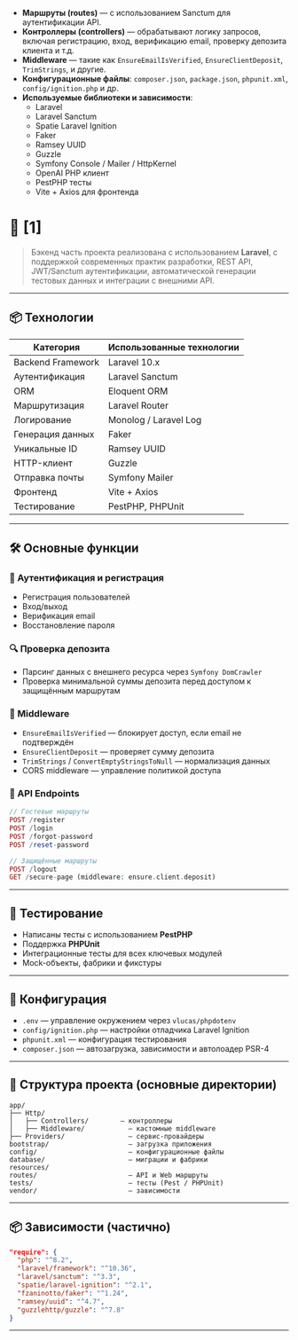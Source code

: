 

- **Маршруты (routes)** — с использованием Sanctum для аутентификации API.
- **Контроллеры (controllers)** — обрабатывают логику запросов, включая регистрацию, вход, верификацию email, проверку депозита клиента и т.д.
- **Middleware** — такие как `EnsureEmailIsVerified`, `EnsureClientDeposit`, `TrimStrings`, и другие.
- **Конфигурационные файлы**: `composer.json`, `package.json`, `phpunit.xml`, `config/ignition.php` и др.
- **Используемые библиотеки и зависимости**:
  - Laravel
  - Laravel Sanctum
  - Spatie Laravel Ignition
  - Faker
  - Ramsey UUID
  - Guzzle
  - Symfony Console / Mailer / HttpKernel
  - OpenAI PHP клиент
  - PestPHP тесты
  - Vite + Axios для фронтенда



# 🧠 [1]

> Бэкенд часть проекта реализована с использованием **Laravel**, с поддержкой современных практик разработки, REST API, JWT/Sanctum аутентификации, автоматической генерации тестовых данных и интеграции с внешними API.

---

## 📦 Технологии

| Категория       | Использованные технологии |
|------------------|----------------------------|
| Backend Framework | Laravel 10.x               |
| Аутентификация    | Laravel Sanctum            |
| ORM              | Eloquent ORM               |
| Маршрутизация     | Laravel Router             |
| Логирование      | Monolog / Laravel Log      |
| Генерация данных | Faker                      |
| Уникальные ID     | Ramsey UUID                |
| HTTP-клиент       | Guzzle                     |
| Отправка почты   | Symfony Mailer             |
| Фронтенд         | Vite + Axios               |
| Тестирование     | PestPHP, PHPUnit           |

---

## 🛠️ Основные функции

### 🔐 Аутентификация и регистрация
- Регистрация пользователей
- Вход/выход
- Верификация email
- Восстановление пароля

### 🔍 Проверка депозита
- Парсинг данных с внешнего ресурса через `Symfony DomCrawler`
- Проверка минимальной суммы депозита перед доступом к защищённым маршрутам

### 🔄 Middleware
- `EnsureEmailIsVerified` — блокирует доступ, если email не подтверждён
- `EnsureClientDeposit` — проверяет сумму депозита
- `TrimStrings` / `ConvertEmptyStringsToNull` — нормализация данных
- CORS middleware — управление политикой доступа

### 📡 API Endpoints
```php
// Гостевые маршруты
POST /register
POST /login
POST /forgot-password
POST /reset-password

// Защищённые маршруты
POST /logout
GET /secure-page (middleware: ensure.client.deposit)
```

---

## 🧪 Тестирование

- Написаны тесты с использованием **PestPHP**
- Поддержка **PHPUnit**
- Интеграционные тесты для всех ключевых модулей
- Mock-объекты, фабрики и фикстуры

---

## 🧰 Конфигурация

- `.env` — управление окружением через `vlucas/phpdotenv`
- `config/ignition.php` — настройки отладчика Laravel Ignition
- `phpunit.xml` — конфигурация тестирования
- `composer.json` — автозагрузка, зависимости и автолоадер PSR-4

---

## 📁 Структура проекта (основные директории)

```
app/
├── Http/
│   ├── Controllers/        — контроллеры
│   ├── Middleware/           — кастомные middleware
├── Providers/                — сервис-провайдеры
bootstrap/                    — загрузка приложения
config/                       — конфигурационные файлы
database/                     — миграции и фабрики
resources/
routes/                       — API и Web маршруты
tests/                        — тесты (Pest / PHPUnit)
vendor/                       — зависимости
```

---

## 📦 Зависимости (частично)

```json
"require": {
  "php": "^8.2",
  "laravel/framework": "^10.36",
  "laravel/sanctum": "^3.3",
  "spatie/laravel-ignition": "^2.1",
  "fzaninotto/faker": "^1.24",
  "ramsey/uuid": "^4.7",
  "guzzlehttp/guzzle": "^7.8"
}
```

---


